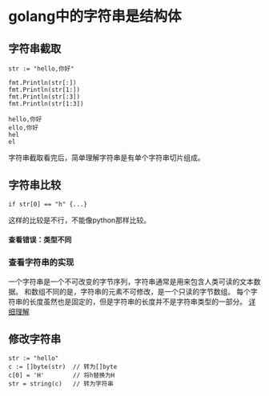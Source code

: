 # golang中的字符串是结构体

## 字符串截取
```
str := "hello,你好"

fmt.Println(str[:])
fmt.Println(str[1:])
fmt.Println(str[:3])
fmt.Println(str[1:3])
```

```
hello,你好
ello,你好
hel
el
```
字符串截取看完后，简单理解字符串是有单个字符串切片组成。

## 字符串比较

```
if str[0] == "h" {...}
```
这样的比较是不行，不能像python那样比较。
#### 查看错误：类型不同

### 查看字符串的实现
一个字符串是一个不可改变的字节序列，字符串通常是用来包含人类可读的文本数据。
和数组不同的是，字符串的元素不可修改，是一个只读的字节数组。
每个字符串的长度虽然也是固定的，但是字符串的长度并不是字符串类型的一部分。
[详细理解](https://chai2010.cn/advanced-go-programming-book/ch1-basic/ch1-03-array-string-and-slice.html)


## 修改字符串
```
str := "hello"
c := []byte(str)  // 转为[]byte
c[0] = 'H'        // 将h替换为H
str = string(c)   // 转为字符串
```